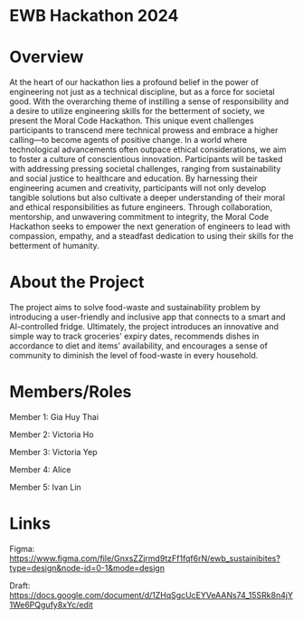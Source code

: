 # EWB Hackathon 2024
# Overview
At the heart of our hackathon lies a profound belief in the power of engineering not just as a technical discipline, but as a force for societal good. With the overarching theme of instilling a sense of responsibility and a desire to utilize engineering skills for the betterment of society, we present the Moral Code Hackathon. This unique event challenges participants to transcend mere technical prowess and embrace a higher calling—to become agents of positive change. In a world where technological advancements often outpace ethical considerations, we aim to foster a culture of conscientious innovation. Participants will be tasked with addressing pressing societal challenges, ranging from sustainability and social justice to healthcare and education. By harnessing their engineering acumen and creativity, participants will not only develop tangible solutions but also cultivate a deeper understanding of their moral and ethical responsibilities as future engineers. Through collaboration, mentorship, and unwavering commitment to integrity, the Moral Code Hackathon seeks to empower the next generation of engineers to lead with compassion, empathy, and a steadfast dedication to using their skills for the betterment of humanity.

# About the Project
The project aims to solve food-waste and sustainability problem by introducing a user-friendly and inclusive app that connects to a smart and AI-controlled fridge. Ultimately, the project introduces an innovative and simple way to track groceries' expiry dates, recommends dishes in accordance to diet and items' availability, and encourages a sense of community to diminish the level of food-waste in every household. 

# Members/Roles
Member 1: Gia Huy Thai

Member 2: Victoria Ho

Member 3: Victoria Yep

Member 4: Alice

Member 5: Ivan Lin


# Links
Figma: https://www.figma.com/file/GnxsZZjrmd9tzFf1fqf6rN/ewb_sustainibites?type=design&node-id=0-1&mode=design

Draft: https://docs.google.com/document/d/1ZHqSgcUcEYVeAANs74_15SRk8n4jY1We6PQgufy8xYc/edit



